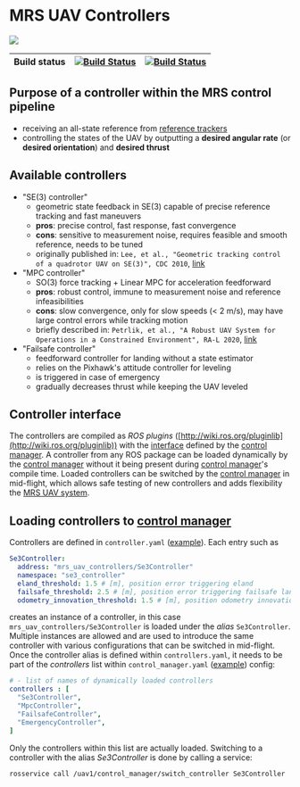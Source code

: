 # MRS UAV Controllers

![](.fig/thumbnail.jpg)

| Build status | [![Build Status](https://github.com/ctu-mrs/mrs_uav_controllers/workflows/Melodic/badge.svg)](https://github.com/ctu-mrs/mrs_uav_controllers/actions) | [![Build Status](https://github.com/ctu-mrs/mrs_uav_controllers/workflows/Noetic/badge.svg)](https://github.com/ctu-mrs/mrs_uav_controllers/actions) |
|--------------|-------------------------------------------------------------------------------------------------------------------------------------------------------|------------------------------------------------------------------------------------------------------------------------------------------------------|

## Purpose of a controller within the MRS control pipeline

* receiving an all-state reference from [reference trackers](https://github.com/ctu-mrs/mrs_uav_trackers)
* controlling the states of the UAV by outputting a **desired angular rate** (or **desired orientation**) and **desired thrust**

## Available controllers

* "SE(3) controller"
  * geometric state feedback in SE(3) capable of precise reference tracking and fast maneuvers
  * **pros**: precise control, fast response, fast convergence
  * **cons**: sensitive to measurement noise, requires feasible and smooth reference, needs to be tuned
  * originally published in: `Lee, et al., "Geometric tracking control of a quadrotor UAV on SE(3)", CDC 2010`, [link](https://ieeexplore.ieee.org/abstract/document/5717652)
* "MPC controller"
  * SO(3) force tracking + Linear MPC for acceleration feedforward
  * **pros**: robust control, immune to measurement noise and reference infeasibilities
  * **cons**: slow convergence, only for slow speeds (< 2 m/s), may have large control errors while tracking motion
  * briefly described in: `Petrlik, et al., "A Robust UAV System for Operations in a Constrained Environment", RA-L 2020`, [link](https://ieeexplore.ieee.org/abstract/document/8979150)
* "Failsafe controller"
  * feedforward controller for landing without a state estimator
  * relies on the Pixhawk's attitude controller for leveling
  * is triggered in case of emergency
  * gradually decreases thrust while keeping the UAV leveled

## Controller interface

The controllers are compiled as *ROS plugins* ([http://wiki.ros.org/pluginlib](http://wiki.ros.org/pluginlib)) with the [interface](https://github.com/ctu-mrs/mrs_uav_managers/blob/master/include/mrs_uav_managers/controller.h) defined by the [control manager](https://github.com/ctu-mrs/mrs_uav_managers).
A controller from any ROS package can be loaded dynamically by the [control manager](https://github.com/ctu-mrs/mrs_uav_managers) without it being present during [control manager](https://github.com/ctu-mrs/mrs_uav_managers)'s compile time.
Loaded controllers can be switched by the [control manager](https://github.com/ctu-mrs/mrs_uav_managers) in mid-flight, which allows safe testing of new controllers and adds flexibility the [MRS UAV system](https://github.com/ctu-mrs/mrs_uav_system).

## Loading controllers to [control manager](https://github.com/ctu-mrs/mrs_uav_managers)

Controllers are defined in `controller.yaml` ([example](https://github.com/ctu-mrs/mrs_uav_managers/blob/master/config/default/controllers.yaml)).
Each entry such as
```yaml
Se3Controller:
  address: "mrs_uav_controllers/Se3Controller"
  namespace: "se3_controller"
  eland_threshold: 1.5 # [m], position error triggering eland
  failsafe_threshold: 2.5 # [m], position error triggering failsafe land
  odometry_innovation_threshold: 1.5 # [m], position odometry innovation threshold
```
creates an instance of a controller, in this case `mrs_uav_controllers/Se3Controller` is loaded under the *alias* `Se3Controller`.
Multiple instances are allowed and are used to introduce the same controller with various configurations that can be switched in mid-flight.
Once the controller alias is defined within `controllers.yaml`, it needs to be part of the *controllers* list within `control_manager.yaml` ([example](https://github.com/ctu-mrs/mrs_uav_managers/blob/master/config/default/control_manager.yaml)) config:
```yaml
# - list of names of dynamically loaded controllers
controllers : [
  "Se3Controller",
  "MpcController",
  "FailsafeController",
  "EmergencyController",
]
```
Only the controllers within this list are actually loaded.
Switching to a controller with the alias *Se3Controller* is done by calling a service:
```bash
rosservice call /uav1/control_manager/switch_controller Se3Controller
```
